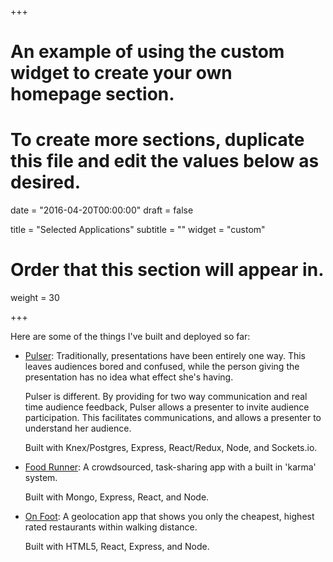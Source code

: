 +++
# An example of using the custom widget to create your own homepage section.
# To create more sections, duplicate this file and edit the values below as desired.

date = "2016-04-20T00:00:00"
draft = false

title = "Selected Applications"
subtitle = ""
widget = "custom"

# Order that this section will appear in.
weight = 30

+++

Here are some of the things I've built and deployed so far:

- [Pulser](pulser-beta.herokuapp.com:):
	Traditionally, presentations have been entirely one way. This leaves audiences bored and confused, while the person giving the presentation has no idea what effect she's having. 

	Pulser is different. By providing for two way communication and real time audience feedback, Pulser allows a presenter to invite audience participation. This facilitates communications, and allows a presenter to understand her audience.

	Built with Knex/Postgres, Express, React/Redux, Node, and Sockets.io.
- [Food Runner](food-runner2.herokuapp.com:): 
	A crowdsourced, task-sharing app with a built in 'karma' system.

	Built with Mongo, Express, React, and Node.
- [On Foot](onf00t.herokuapp.com:): 
	A geolocation app that shows you only the cheapest, highest rated restaurants within walking distance.

	Built with HTML5, React, Express, and Node.


